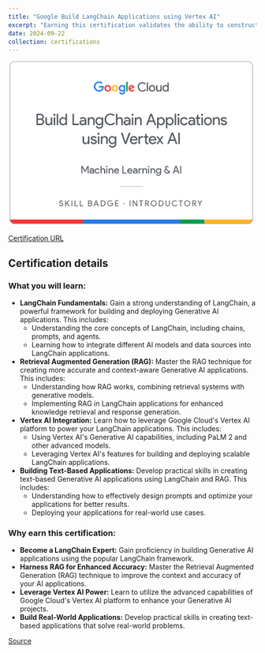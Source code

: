 ```yaml
---
title: "Google Build LangChain Applications using Vertex AI"
excerpt: "Earning this certification validates the ability to construct Generative AI applications using LangChain and the Retrieval Augmented Generation (RAG) technique for text-based content, leveraging the powerful Generative AI capabilities offered by Google Cloud's Vertex AI platform.<br/><img src='/images/google-build-langchain-applications-using-vertex-ai.png'>"
date: 2024-09-22
collection: certifications
---
```


![](/images/google-build-langchain-applications-using-vertex-ai.png)

[Certification URL](https://www.credly.com/badges/a11937dc-e33b-4595-837e-2ae74f9c20a1/public_url)

## Certification details

### What you will learn:

* **LangChain Fundamentals:**  Gain a strong understanding of LangChain, a powerful framework for building and deploying Generative AI applications. This includes:
    * Understanding the core concepts of LangChain, including chains, prompts, and agents.
    * Learning how to integrate different AI models and data sources into LangChain applications.
* **Retrieval Augmented Generation (RAG):**  Master the RAG technique for creating more accurate and context-aware Generative AI applications. This includes:
    * Understanding how RAG works, combining retrieval systems with generative models.
    * Implementing RAG in LangChain applications for enhanced knowledge retrieval and response generation.
* **Vertex AI Integration:**  Learn how to leverage Google Cloud's Vertex AI platform to power your LangChain applications. This includes:
    * Using Vertex AI's Generative AI capabilities, including PaLM 2 and other advanced models.
    * Leveraging Vertex AI's features for building and deploying scalable LangChain applications.
* **Building Text-Based Applications:**  Develop practical skills in creating text-based Generative AI applications using LangChain and RAG. This includes:
    * Understanding how to effectively design prompts and optimize your applications for better results.
    * Deploying your applications for real-world use cases.

### Why earn this certification:

* **Become a LangChain Expert:** Gain proficiency in building Generative AI applications using the popular LangChain framework.
* **Harness RAG for Enhanced Accuracy:** Master the Retrieval Augmented Generation (RAG) technique to improve the context and accuracy of your AI applications.
* **Leverage Vertex AI Power:** Learn to utilize the advanced capabilities of Google Cloud's Vertex AI platform to enhance your Generative AI projects.
* **Build Real-World Applications:** Develop practical skills in creating text-based applications that solve real-world problems.

[Source](https://www.credly.com/badges/a11937dc-e33b-4595-837e-2ae74f9c20a1/public_url)

